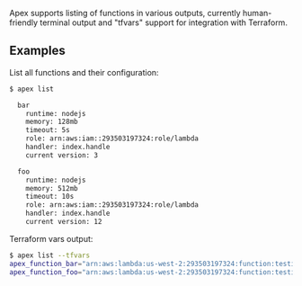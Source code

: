 
Apex supports listing of functions in various outputs, currently human-friendly terminal output and "tfvars" support for integration with Terraform.

## Examples

List all functions and their configuration:

```sh
$ apex list

  bar
    runtime: nodejs
    memory: 128mb
    timeout: 5s
    role: arn:aws:iam::293503197324:role/lambda
    handler: index.handle
    current version: 3

  foo
    runtime: nodejs
    memory: 512mb
    timeout: 10s
    role: arn:aws:iam::293503197324:role/lambda
    handler: index.handle
    current version: 12
```

Terraform vars output:

```sh
$ apex list --tfvars
apex_function_bar="arn:aws:lambda:us-west-2:293503197324:function:testing_bar"
apex_function_foo="arn:aws:lambda:us-west-2:293503197324:function:testing_foo"
```

